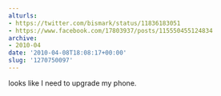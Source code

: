```yaml
---
alturls:
- https://twitter.com/bismark/status/11836183051
- https://www.facebook.com/17803937/posts/115550455124834
archive:
- 2010-04
date: '2010-04-08T18:08:17+00:00'
slug: '1270750097'
---
```


looks like I need to upgrade my phone.

